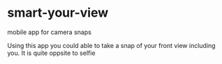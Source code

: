 # smart-your-view
mobile app for camera snaps


Using this app you could able to take a snap of your front view including you.
It is quite oppsite to selfie
